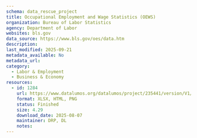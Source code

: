 ```yaml
---
schema: data_rescue_project 
title: Occupational Employment and Wage Statistics (OEWS)
organization: Bureau of Labor Statistics
agency: Department of Labor
websites: bls.gov
data_source: https://www.bls.gov/oes/data.htm
description: 
last_modified: 2025-09-21
metadata_available: No
metadata_url: 
category:
  - Labor & Employment 
  - Business & Economy 
resources:
  - id: 1284
    url: https://www.datalumos.org/datalumos/project/235441/version/V1/view;jsessionid=12CA81E02B4CA2A948FD074257D323CB
    format: XLSX, HTML, PNG
    status: Finished
    size: 4.29
    download_date: 2025-08-07
    maintainer: DRP, DL
    notes: 
---
```

